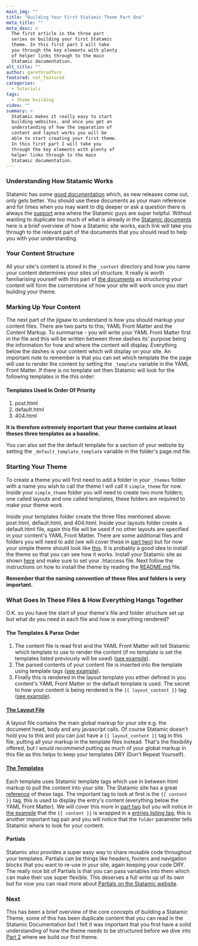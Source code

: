 ```yaml
---
main_img: ""
title: "Building Your First Statamic Theme Part One"
meta_title: ""
meta_desc: >
  The first article in the three part
  series on building your first Statamic
  theme. In this first part I will take
  you through the key elements with plenty
  of helper links through to the main
  Statamic documentation.
alt_title: ""
author: garethredfern
featured: not_featured
categories:
  - tutorials
tags:
  - theme building
video: ""
summary: >
  Statamic makes it really easy to start
  building websites, and once you get an
  understanding of how the separation of
  content and layout works you will be
  able to start creating your first theme.
  In this first part I will take you
  through the key elements with plenty of
  helper links through to the main
  Statamic documentation.
---
```


### Understanding How Statamic Works
Statamic has some [good documentation](http://statamic.com/learn) which, as new releases come out, only gets better. You should use these documents as your main reference and for times when you may want to dig deeper or ask a question there is always the [support](http://support.statamic.com) area where the Statamic guys are super helpful. Without wanting to duplicate too much of what is already in the [Statamic documents](http://statamic.com/learn/core-concepts/how-pages-are-built) here is a brief overview of how a Statamic site works, each link will take you through to the relevant part of the documents that you should read to help you with your understanding.

### Your Content Structure
All your site's content is stored in the `_content` directory and how you name your content determines your sites url structure. It really is worth familiarising yourself with this part of [the documents](http://statamic.com/learn/core-concepts/content-files) as structuring your content will form the cornerstone of how your site will work once you start building your theme.

### Marking Up Your Content
The next part of the jigsaw to understand is how you should markup your content files. There are two parts to this; YAML Front Matter and the Content Markup. To summarise - you will write your YAML Front Matter first in the file and this will be written between three dashes its' purpose being the information for how and where the content will display. Everything below the dashes is your content which will display on your site. An important note to remember is that you can set which template the the page will use to render the content by setting the `_template` variable in the YAML Front Matter. If there is no template set then Statamic will look for the following templates  in the this order:

#### Templates Used In Order Of Priority

1. post.html
2. default.html
3. 404.html

**It is therefore extremely important that your theme contains at least theses three templates as a baseline.**

You can also set the the default template for a section of your website by setting the `_default_template_template` variable in the folder's page.md file.

### Starting Your Theme
To create a theme you will first need to add a folder in your `_themes` folder with a name you wish to call the theme I will call it `simple_theme` for now. Inside your `simple_theme` folder you will need to create two more folders; one called layouts and   one called templates, these folders are required to make your theme work.

Inside your templates folder create the three files mentioned above: post.html, default.html, and 404.html. Inside your layouts folder create a default.html file, again this file will be used if no other layouts are specified in your content's YAML Front Matter. There are some additional files and folders you will need to add (we will cover these in [part two](http://www.statamicthemes.com/articles/building-your-first-statamic-theme-part-two)) but for now your simple theme should look like [this](https://github.com/statamicthemes/simple-theme). It is probably a good idea to install the theme so that you can see how it works. Install your Statamic site as shown [here](http://statamic.com/learn/digging-in/installing) and make sure to set your .htaccess file. Next follow the instructions on how to install the theme by reading the [README.md](https://github.com/statamicthemes/simple-theme/blob/master/README.md) file.

**Remember that the naming convention of these files and folders is very important.**

### What Goes In These Files & How Everything Hangs Together
O.K. so you have the start of your theme's file and folder structure set up but what do you need in each file and how is everything rendered?

#### The Templates & Parse Order
1. The content file is read first and the YAML Front Matter will tell Statamic which template to use to render the content (if no template is set the templates listed previously will be used) ([see example](https://github.com/statamicthemes/simple-theme/blob/master/_content/1.example.md)).
2. The parsed contents of your content file is inserted into the template using template tags ([see example](https://github.com/statamicthemes/simple-theme/blob/master/simple_theme/templates/default.html)).
3. Finally this is rendered in the layout template you either defined in you content's YAML Front Matter or the default template is used. The secret to how your content is being rendered is the `{{ layout_content }}` tag ([see example](https://github.com/statamicthemes/simple-theme/blob/master/simple_theme/layouts/default.html)).

#### [The Layout File](https://github.com/statamicthemes/simple-theme/blob/master/simple_theme/layouts/default.html)
A layout file contains the main global markup for your site e.g. the document head, body and any javascript calls. Of course Statamic doesn't hold you to this and you can just have a `{{ layout_content }}` tag in this file, putting all your markup in the template files instead. That's the flexibility offered, but I would recommend putting as much of your global markup in this file as this helps to keep your templates DRY (Don't Repeat Yourself).

#### [The Templates](https://github.com/statamicthemes/simple-theme/blob/master/simple_theme/templates)
Each template uses Statamic template tags which use in between html markup to pull the content into your site. The Statamic site has a great [reference](http://statamic.com/learn/templating/core-template-tags) of these tags. The important tag to look at first is the `{{ content }}` tag, this is used to display the entry's content (everything below the YAML Front Matter). We will cover this more in [part two](http://www.statamicthemes.com/articles/building-your-first-statamic-theme-part-two) but you will notice in [the example](https://github.com/statamicthemes/simple-theme/blob/master/simple_theme/templates/default.html) that the `{{ content }}` is wrapped in a [entries listing tag](http://statamic.com/learn/documentation/tags/entries), this is another important tag pair and you will notice that the `folder` parameter tells Statamic where to look for your content.

#### Partials
Statamic also provides a super easy way to share reusable code throughout your templates. Partials can be things like headers, footers and navigation blocks that you want to re-use in your site, again keeping your code DRY. The really nice bit of Partials is that you can pass variables into them which can make their use super flexible. This deserves a full write up of its own but for now you can read more about [Partials on the Statamic website](http://statamic.com/learn/theming/partials).

### Next
This has been a brief overview of the core concepts of building a Statamic Theme, some of this has been duplicate content that you can read in the Statamic Documentation but I felt it was important that you first have a solid understanding of how the theme needs to be structured before we dive into [Part 2](http://www.statamicthemes.com/articles/building-your-first-statamic-theme-part-two) where we build our first theme.
